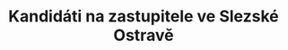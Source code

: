 ---
title: Kandidáti na zastupitele ve Slezské Ostravě
uid: slezska
leader:
  uid: zuzana.kolarikova
  age: 34
  profession: politický poradce
  party: Piráti

head: # čelo kandidátky (bez leadera) / lidé kteří mají fotku a _people/jmeno.md
  - uid: lukas.cernohorsky
    age: 37
    profession: solution architect
    party: Piráti
  - uid: barbora.hopp
    age: 37
    profession: customer service specialist
    party: Piráti
  - uid: tomas.lovas
    age: 33
    profession: specialista zabezpečovací techniky na železnici
    party: Piráti
  - uid: pavel.moravcik
    age: 42
    profession: technik-programátor
    party: Piráti
  - uid: vitezslav.kostal
    age: 38
    profession: správce aplikace
    party: Piráti
  - uid: lenka.kratinohova
    age: 63
    profession: ředitelka Mickeyho mikrojesle a školka, dětská skupina z. s.
    party: 
  - uid: lukas.vintr
    age: 40
    profession: systémový specialista
    party: 
  - uid: eva.tylsarova
    age: 37
    profession: administrátorka e-shopu
    party: 
  - uid: dominik.plihal
    age: 29
    profession: konzultant ve veřejné správě
    party: 
tail:
  - name: Bc. Kristýna Beníčková
    age: 27
    profession: student
    party: 
  - name: Jiří Záhuta
    age: 60
    profession: dramaturg hudebního klubu
    party: 
  - name: Petra Lukášová
    age: 39
    profession: administrativní pracovník
    party: 
  - name: Jana Černohorská
    age: 58
    profession: ošetřovatelka exotických zvířat
    party: 
  - name: Jan Kočvara
    age: 51
    profession: strojvedoucí
    party: 
  - name: Mgr. Petra Němcová
    age: 34
    profession: pedagožka na rodičovské dovolené
    party: 
  - name: Pavlína Moravčíková
    age: 32
    profession: studentka psychologie
    party: 
  - name: Irena Mazumderová
    age: 63
    profession: briefing officer
    party: 
  - name: Mgr. et Mgr. Veronika Polachová
    age: 31
    profession: pedagog SŠ, t. č. na rodičovské dovolené
    party: 
  - name: Richard Chmelař
    age: 46
    profession: OSVČ
    party: 
  - name: Mária Tylšarová
    age: 68
    profession: důchodkyně
    party: 
  - name: Bc. Petr Němec
    age: 36
    profession: úředník
    party: 
  - name: Ing. Eva Mahutová
    age: 37
    profession: manažerka obchodu
    party: 
  - name: Peter Janeček
    age: 48
    profession: risk manager
    party: 
  - name: Ing. Jaroslav Vyka
    age: 72
    profession: genealog
    party: 
  - name: Mgr. Jakub Vank
    age: 35
    profession: revizní technik elektro
    party: 
  - name: Eliška Němcová
    age: 63
    profession: řidička tramvají, důchodkyně
    party: 
  - name: Zdeněk Lukáš
    age: 40
    profession: specialista logistiky
    party: 
  - name: Petr Kratinoha
    age: 53
    profession: technik
    party: 
  - name: Filip Nguyen
    age: 25
    profession: obchodní zástupce
    party: 
  - name: Vladimír Nowák
    age: 41
    profession: autoelektrikář
    party: 
  - name: Bc. Alžběta Křenková
    age: 41
    profession: obchodní zástupce
    party: 
  - name: Štěpánka Ličková
    age: 29
    profession: prodavačka
    party: 
  - name: BA Šimon Král
    age: 31
    profession: student filosofie a psychologie
    party: 
  - name: Petra Košťálová
    age: 36
    profession: pedagog volného času
    party: 
---